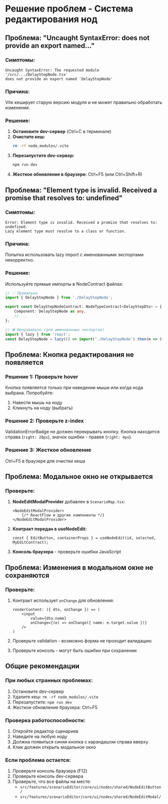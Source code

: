 # Решение проблем - Система редактирования нод

## Проблема: "Uncaught SyntaxError: does not provide an export named..."

### Симптомы:
```
Uncaught SyntaxError: The requested module '/src/.../DelayStepNode.tsx'
does not provide an export named 'DelayStepNode'
```

### Причина:
Vite кеширует старую версию модуля и не может правильно обработать изменения.

### Решение:
1. **Остановите dev-сервер** (Ctrl+C в терминале)
2. **Очистите кеш:**
   ```bash
   rm -rf node_modules/.vite
   ```
3. **Перезапустите dev-сервер:**
   ```bash
   npm run dev
   ```
4. **Жесткое обновление в браузере:** Ctrl+F5 (или Ctrl+Shift+R)

## Проблема: "Element type is invalid. Received a promise that resolves to: undefined"

### Симптомы:
```
Error: Element type is invalid. Received a promise that resolves to: undefined.
Lazy element type must resolve to a class or function.
```

### Причина:
Попытка использовать lazy import с именованными экспортами некорректно.

### Решение:
Используйте прямые импорты в NodeContract файлах:

```typescript
// ✅ Правильно
import { DelayStepNode } from './DelayStepNode';

export const DelayStepNodeContract: NodeTypeContract<DelayStepDto> = {
    Component: DelayStepNode as any,
    // ...
};

// ❌ Неправильно (для именованных экспортов)
import { lazy } from 'react';
const DelayStepNode = lazy(() => import('./DelayStepNode').then(m => ({ default: m.DelayStepNode })));
```

## Проблема: Кнопка редактирования не появляется

### Решение 1: Проверьте hover
Кнопка появляется только при наведении мыши или когда нода выбрана. Попробуйте:
1. Навести мышь на ноду
2. Кликнуть на ноду (выбрать)

### Решение 2: Проверьте z-index
ValidationErrorBadge не должен перекрывать кнопку. Кнопка находится справа (`right: 28px`), значок ошибки - правее (`right: 4px`).

### Решение 3: Жесткое обновление
Ctrl+F5 в браузере для очистки кеша

## Проблема: Модальное окно не открывается

### Проверьте:
1. **NodeEditModalProvider** добавлен в `ScenarioMap.tsx`:
   ```tsx
   <NodeEditModalProvider>
       {/* ReactFlow и другие компоненты */}
   </NodeEditModalProvider>
   ```

2. **Контракт передан в useNodeEdit:**
   ```tsx
   const { EditButton, containerProps } = useNodeEdit(id, selected, MyEditContract);
   ```

3. **Консоль браузера** - проверьте ошибки JavaScript

## Проблема: Изменения в модальном окне не сохраняются

### Проверьте:
1. Контракт использует `onChange` для обновления:
   ```tsx
   renderContent: ({ dto, onChange }) => (
       <input
           value={dto.name}
           onChange={(e) => onChange({ name: e.target.value })}
       />
   )
   ```

2. Проверьте validation - возможно форма не проходит валидацию

3. Проверьте консоль - могут быть ошибки при сохранении

## Общие рекомендации

### При любых странных проблемах:
1. Остановите dev-сервер
2. Удалите кеш: `rm -rf node_modules/.vite`
3. Перезапустите: `npm run dev`
4. Жесткое обновление браузера: Ctrl+F5

### Проверка работоспособности:
1. Откройте редактор сценариев
2. Наведите на любую ноду
3. Должна появиться синяя кнопка с карандашом справа вверху
4. Клик должен открыть модальное окно

### Если проблема остается:
1. Проверьте консоль браузера (F12)
2. Проверьте консоль dev-сервера
3. Проверьте, что все файлы на месте:
   - `src/features/scenarioEditor/core/ui/nodes/shared/NodeEditButton/`
   - `src/features/scenarioEditor/core/ui/nodes/shared/NodeEditModal/`
